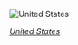 
![United States](https://www.gstatic.com/prettyearth/assets/full/2036.jpg)

*[United States](https://www.google.com/maps/@39.792582,-109.96048,13z/data=!3m1!1e3)*

